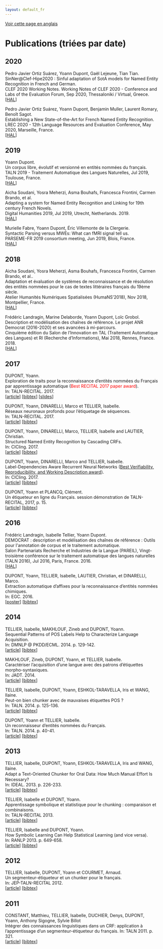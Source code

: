```yaml
---
layout: default_fr
---
```


[Voir cette page en anglais](publications-by_date-en)

# Publications (triées par date)

## 2020

Pedro Javier Ortiz Suárez, Yoann Dupont, Gaël Lejeune, Tian Tian.<br />
SinNer@Clef-Hipe2020 : Sinful adaptation of SotA models for Named Entity Recognition in French and German.<br />
CLEF 2020 Working Notes. Working Notes of CLEF 2020 - Conference and Labs of the Evaluation Forum, Sep 2020, Thessaloniki / Virtual, Greece.<br />
[[HAL](https://hal.inria.fr/hal-02984746)]

Pedro Javier Ortiz Suárez, Yoann Dupont, Benjamin Muller, Laurent Romary, Benoît Sagot.<br />
Establishing a New State-of-the-Art for French Named Entity Recognition.<br />
LREC 2020 - 12th Language Resources and Evaluation Conference, May 2020, Marseille, France.<br />
[[HAL](https://hal.inria.fr/hal-02617950v2)]

## 2019

Yoann Dupont.<br />
Un corpus libre, évolutif et versionné en entités nommées du français.<br />
TALN 2019 - Traitement Automatique des Langues Naturelles, Jul 2019, Toulouse, France.<br />
[[HAL](https://hal.archives-ouvertes.fr/hal-02448590)]

Aicha Soudani, Yosra Meherzi, Asma Bouhafs, Francesca Frontini, Carmen Brando, et al.<br />
Adapting a system for Named Entity Recognition and Linking for 19th century French Novels.<br />
Digital Humanities 2019, Jul 2019, Utrecht, Netherlands. 2019.<br />
[[HAL](https://hal.archives-ouvertes.fr/hal-02187283)]

Murielle Fabre, Yoann Dupont, Éric Villemonte de la Clergerie.<br />
Syntactic Parsing versus MWEs: What can fMRI signal tell us.<br />
PARSEME-FR 2019 consortium meeting, Jun 2019, Blois, France.<br />
[[HAL](https://hal.inria.fr/hal-02272288)]

## 2018

Aicha Soudani, Yosra Meherzi, Asma Bouhafs, Francesca Frontini, Carmen Brando, et al..<br />
Adaptation et évaluation de systèmes de reconnaissance et de résolution des entités nommées pour le cas de textes littéraires français du 19ème​ ​siècle.<br />
Atelier Humanités Numériques Spatialisées (HumaNS’2018), Nov 2018, Montpellier, France.<br />
[[HAL](https://hal.archives-ouvertes.fr/hal-01925816)]

Frédéric Landragin, Marine Delaborde, Yoann Dupont, Loïc Grobol.<br />
Description et modélisation des chaînes de référence. Le projet ANR Democrat (2016-2020) et ses avancées à mi-parcours.<br />
Cinquième édition du Salon de l’Innovation en TAL (Traitement Automatique des Langues) et RI (Recherche d’Informations), Mai 2018, Rennes, France. 2018.<br />
[[HAL](https://hal.archives-ouvertes.fr/hal-01797982)]

## 2017

DUPONT, Yoann.<br />
Exploration de traits pour la reconnaissance d’entités nommées du Français par apprentissage automatique (<span style="color:red">Best RECITAL 2017 paper award</span>).<br />
In: TALN-RECITAL. 2017.<br />
[[article](http://taln2017.cnrs.fr/wp-content/uploads/2017/06/actes_RECITAL_2017-Final.pdf#page=52)] [[bibtex](bibtex/dupont2017exploration.txt)] [[slides](files/slides/taln2017-Yoann_Dupont_exploration.pdf)]

DUPONT, Yoann, DINARELLI, Marco et TELLIER, Isabelle.<br />
Réseaux neuronaux profonds pour l’étiquetage de séquences.<br />
In: TALN-RECITAL. 2017.<br />
[[article](http://taln2017.cnrs.fr/wp-content/uploads/2017/06/actes_TALN_2017-vol2Final.pdf#page=31)] [[bibtex](bibtex/dupont2017reseaux.txt)]

DUPONT, Yoann, DINARELLI, Marco, TELLIER, Isabelle and LAUTIER, Christian.<br />
Structured Named Entity Recognition by Cascading CRFs.<br />
In: CICling. 2017.<br />
[[article](https://hal.archives-ouvertes.fr/hal-01579109/document)] [[bibtex](bibtex/dupont2017structured.txt)]

DUPONT, Yoann, DINARELLI, Marco and TELLIER, Isabelle.<br />
Label-Dependencies Aware Recurrent Neural Networks ([Best Verifiability, Reproducibility, and Working Description award](https://www.cicling.org/2017/#Awards)).<br />
In: CICling. 2017.<br />
[[article](http://www.marcodinarelli.it/publications/CICling2017_LDRNN.pdf)] [[bibtex](bibtex/dupont2017label.txt)]

DUPONT, Yoann et PLANCQ, Clément.<br />
Un étiqueteur en ligne du Français. session démonstration de TALN-RECITAL, 2017, p. 15.<br />
[[article](http://taln2017.cnrs.fr/wp-content/uploads/2017/06/actes_TALN_2017-vol3.pdf#page=25)] [[bibtex](bibtex/dupont2017etiqueteur.txt)]

## 2016

Frédéric Landragin, Isabelle Tellier, Yoann Dupont.<br />
DEMOCRAT : description et modélisation des chaînes de référence : Outils pour l'annotation de corpus et le traitement automatique.<br />
Salon Partenariats Recherche et Industries de la Langue (PAREIL), Vingt-troisième conférence sur le traitement automatique des langues naturelles (TALN 2016), Jul 2016, Paris, France. 2016.<br />
[[HAL](https://hal.archives-ouvertes.fr/hal-01384485)]

DUPONT, Yoann, TELLIER, Isabelle, LAUTIER, Christian, et DINARELLI, Marco.<br />
Extraction automatique d’affixes pour la reconnaissance d’entités nommées chimiques.<br />
In: EGC. 2016.<br />
[[poster](https://hal.archives-ouvertes.fr/hal-01476792/document)] [[bibtex](bibtex/dupont2016extraction.txt)]

## 2014

TELLIER, Isabelle, MAKHLOUF, Zineb and DUPONT, Yoann.<br />
Sequential Patterns of POS Labels Help to Characterize Language Acquisition.<br />
In: DMNLP @ PKDD/ECML. 2014. p. 129-142.<br />
[[article](https://hal.archives-ouvertes.fr/hal-01140542/document)] [[bibtex](bibtex/tellier2014sequential.txt)]

MAKHLOUF, Zineb, DUPONT, Yoann, et TELLIER, Isabelle.<br />
Caractériser l’acquisition d’une langue avec des patrons d’étiquettes morpho-syntaxiques.<br />
In: JADT. 2014.<br />
[[article](https://hal.archives-ouvertes.fr/hal-01140342/file/Makhlouf_Dupont_Tellier_V3.pdf)] [[bibtex](bibtex/makhlouf2014caracteriser.txt)]

TELLIER, Isabelle, DUPONT, Yoann, ESHKOL-TARAVELLA, Iris et WANG, Ilaine.<br />
Peut-on bien chunker avec de mauvaises étiquettes POS ?<br />
In: TALN. 2014. p. 125-136.<br />
[[article](https://hal.archives-ouvertes.fr/file/index/docid/1024274/filename/taln2014.pdf)] [[bibtex](bibtex/tellier2014peut.txt)]

DUPONT, Yoann et TELLIER, Isabelle.<br />
Un reconnaisseur d’entités nommées du Français.<br />
In: TALN. 2014. p. 40-41.<br />
[[article](http://www.aclweb.org/anthology/F/F14/F14-3.pdf#page=42)] [[bibtex](bibtex/dupont2014reconnaisseur.txt)]

## 2013

TELLIER, Isabelle, DUPONT, Yoann, ESHKOL-TARAVELLA, Iris and WANG, Ilaine.<br />
Adapt a Text-Oriented Chunker for Oral Data: How Much Manual Eﬀort Is Necessary?<br />
In: IDEAL. 2013. p. 226-233.<br />
[[article](https://hal.archives-ouvertes.fr/hal-01174605/document)] [[bibtex](bibtex/tellier2013adapt.txt)]

TELLIER, Isabelle et DUPONT, Yoann.<br />
Apprentissage symbolique et statistique pour le chunking : comparaison et combinaisons.<br />
In: TALN-RECITAL 2013.<br />
[[article](http://www.aclweb.org/anthology/F/F13/F13-1002.pdf)] [[bibtex](bibtex/tellier2013apprentissage.txt)]

TELLIER, Isabelle and DUPONT, Yoann.<br />
How Symbolic Learning Can Help Statistical Learning (and vice versa).<br />
In: RANLP 2013. p. 649-658.<br />
[[article](http://www.lattice.cnrs.fr/sites/itellier/articles/Tellier_Dupont_RANLP.pdf)] [[bibtex](bibtex/tellier2013symbolic.txt)]

## 2012

TELLIER, Isabelle, DUPONT, Yoann et COURMET, Arnaud.<br />
Un segmenteur-étiqueteur et un chunker pour le français.<br />
In: JEP-TALN-RECITAL 2012.<br />
[[article](http://anthology.aclweb.org/F/F12/F12-5.pdf#page=27)] [[bibtex](bibtex/tellier2012segmenteur.txt)]

## 2011

CONSTANT, Matthieu, TELLIER, Isabelle, DUCHIER, Denys, DUPONT, Yoann, Anthony Sigogne, Sylvie Billot<br />
Intégrer des connaissances linguistiques dans un CRF: application à l’apprentissage d’un segmenteur-étiqueteur du français. In: TALN 2011. p. 321.<br />
[[article](https://hal-upec-upem.archives-ouvertes.fr/file/index/docid/620923/filename/Constant_Tellier_alii.pdf)] [[bibtex](bibtex/constant2011integrer.txt)]
